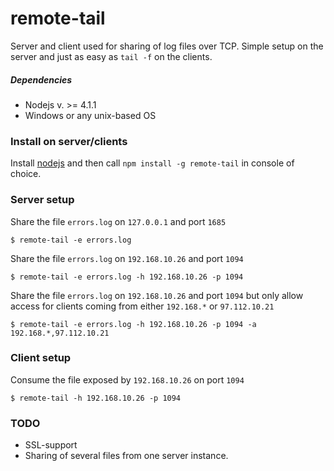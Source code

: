 # remote-tail

Server and client used for sharing of log files over TCP. 
Simple setup on the server and just as easy as `tail -f` on the clients.

##### Dependencies

- Nodejs v. >= 4.1.1
- Windows or any unix-based OS

### Install on server/clients

Install [nodejs](http://google.se) and then call `npm install -g remote-tail` in console of choice.

### Server setup

Share the file `errors.log` on `127.0.0.1` and port `1685`

```
$ remote-tail -e errors.log
```

Share the file `errors.log` on `192.168.10.26` and port `1094`

```
$ remote-tail -e errors.log -h 192.168.10.26 -p 1094
```

Share the file `errors.log` on `192.168.10.26` and port `1094` but only allow access for clients
coming from either `192.168.*` or `97.112.10.21`

```
$ remote-tail -e errors.log -h 192.168.10.26 -p 1094 -a 192.168.*,97.112.10.21
```

### Client setup

Consume the file exposed by `192.168.10.26` on port `1094`

```
$ remote-tail -h 192.168.10.26 -p 1094
```

### TODO

- SSL-support
- Sharing of several files from one server instance. 
